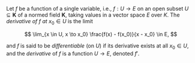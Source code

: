 Let $f$ be a function of a single variable, i.e., $f: U \to E$ on an open subset $U \subseteq \mathbf{K}$ of a normed field $\mathbf{K}$, taking values in a vector space $E$ over $K$. The *derivative of* $f$ *at* $x_0 \in U$ is the limit

$$
\lim_{x \in U, x \to x_0} \frac{f(x) - f(x_0)}{x - x_0} \in E,
$$

and $f$ is said to be *differentiable* (on $U$) if its derivative exists at all $x_0 \in U$, and the *derivative* of $f$ is a function $U \to E$, denoted $f'$.
